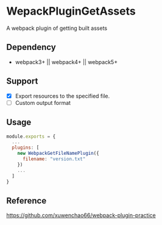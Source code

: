 # WepackPluginGetAssets

A webpack plugin of getting built assets

## Dependency

- webpack3+ || webpack4+ || webpack5+

## Support

- [x] Export resources to the specified file.
- [ ] Custom output format

## Usage

```js
module.exports = {
  ...
  plugins: [
    new WebpackGetFileNamePlugin({
      filename: "version.txt"
    })
    ...
  ]
}
```

## Reference

<https://github.com/xuwenchao66/webpack-plugin-practice>
